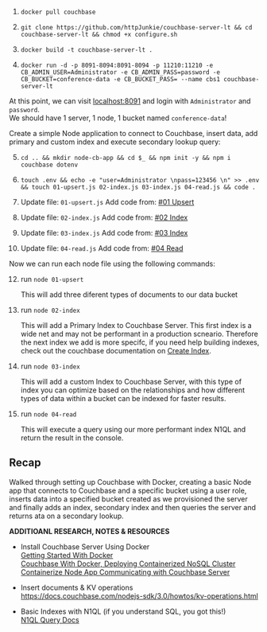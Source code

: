 1.  `docker pull couchbase` 

2.  `git clone https://github.com/httpJunkie/couchbase-server-lt && cd couchbase-server-lt && chmod +x configure.sh`  

3.  `docker build -t couchbase-server-lt .`  

4.  `docker run -d -p 8091-8094:8091-8094 -p 11210:11210 -e CB_ADMIN_USER=Administrator -e CB_ADMIN_PASS=password -e CB_BUCKET=conference-data -e CB_BUCKET_PASS= --name cbs1 couchbase-server-lt`  

At this point, we can visit [localhost:8091](http:/localhost:8091) and login with `Administrator` and `password`.  
We should have 1 server, 1 node, 1 bucket named `conference-data`!

Create a simple Node application to connect to Couchbase, insert data, add primary and custom index and execute secondary lookup query:  

5.  `cd .. && mkdir node-cb-app && cd $_ && npm init -y && npm i couchbase dotenv`  

7.  `touch .env && echo -e "user=Administrator \npass=123456 \n" >> .env && touch 01-upsert.js 02-index.js 03-index.js 04-read.js && code .`  

8.  Update file: `01-upsert.js`
    Add code from: [#01 Upsert](https://github.com/httpJunkie/cb-new-user-node-sdk3/blob/master/01-upsert.js)

9.  Update file: `02-index.js`
    Add code from: [#02 Index](https://github.com/httpJunkie/cb-new-user-node-sdk3/blob/master/02-index.js)

10. Update file: `03-index.js`
    Add code from: [#03 Index](https://github.com/httpJunkie/cb-new-user-node-sdk3/blob/master/03-index.js)

11. Update file: `04-read.js`
    Add code from: [#04 Read](https://github.com/httpJunkie/cb-new-user-node-sdk3/blob/master/04-read.js)

Now we can run each node file using the following commands:  

12. run `node 01-upsert`

    This will add three diferent types of documents to our data bucket

13. run `node 02-index`

    This will add a Primary Index to Couchbase Server. This first index is a wide net and may not be performant in a production scneario. Therefore the next index we add is more specifc, if you need help building indexes, check out the couchbase documentation on [Create Index](https://docs.couchbase.com/server/current/n1ql/n1ql-language-reference/createindex.html).

14. run `node 03-index`

    This will add a custom Index to Couchbase Server, with this type of index you can optimize based on the relationships and how different types of data within a bucket can be indexed for faster results.

15. run `node 04-read`

    This will execute a query using our more performant index N1QL and return the result in the console.

## Recap

Walked through setting up Couchbase with Docker, creating a basic Node app that connects to Couchbase and a specific bucket using a user role, inserts data into a specified bucket created as we provisioned the server and finally adds an index, secondary index and then queries the server and returns ata on a secondary lookup.

**__ADDITIOANL RESEARCH, NOTES & RESOURCES__**
- Install Couchbase Server Using Docker  
    [Getting Started With Docker](https://docs.couchbase.com/server/current/install/getting-started-docker.html)  
    [Couchbase With Docker, Deploying Containerized NoSQL Cluster](https://www.youtube.com/watch?v=MtelW_belIA)  
    [Containerize Node App Communicating with Couchbase Server](https://www.youtube.com/watch?v=vQB8Xs8hJ6o)  

- Insert documents & KV operations  
    https://docs.couchbase.com/nodejs-sdk/3.0/howtos/kv-operations.html  

- Basic Indexes with N1QL (if you understand SQL, you got this!)    
    [N1QL Query Docs](https://docs.couchbase.com/nodejs-sdk/3.0/concept-docs/n1ql-query.html) 
